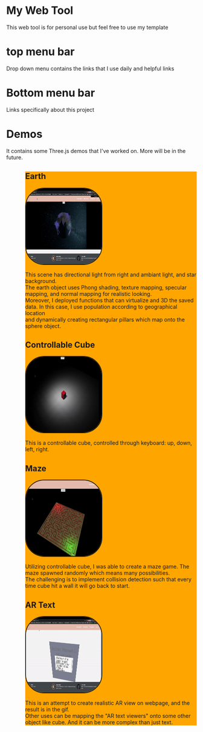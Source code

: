 <h1>My Web Tool</h1>
This web tool is for personal use but feel free to use my template
<h1>top menu bar</h1>
Drop down menu contains the links that I use daily and helpful links
<h1>Bottom menu bar</h1>
Links specifically about this project

<h1>Demos</h1>
It contains some Three.js demos that I've worked on. More will be in the future.
<div style="margin-left: 50px;
                background-color: orange;">
       <h2>Earth</h2>
              <img   style = "height:200px; width: 200px;border: solid 2px; border-radius: 50px;" 
              src="earthGif.gif" />
              <p>
              This scene has directional light from right and ambiant light, and star background.<br>
              The earth object uses Phong shading, texture mapping, specular mapping, and normal mapping for realistic looking.<br>
              Moreover, I deployed functions that can virtualize and 3D the saved data. In this case, I use population according to geographical location <br>
              and dynamically creating rectangular pillars which map onto the sphere object.
              </p>
       <h2>Controllable Cube</h2>
              <img   style = "height:200px; width: 200px;border: solid 2px; border-radius: 50px;" 
              src="controllableCube.gif" />
              <p>
              This is a controllable cube, controlled through keyboard: up, down, left, right.
              </p>
       <h2>Maze</h2>
              <img   style = "height:200px; width: 200px;border: solid 2px; border-radius: 50px;" 
              src="maze.gif" />
              <p>
              Utilizing controllable cube, I was able to create a maze game. The maze spawned randomly which means many possibilities.<br>
              The challenging is to implement collision detection such that every time cube hit a wall it will go back to start.
              </p>
       <h2>AR Text</h2>
              <img   style = "height:200px; width: 200px;border: solid 2px; border-radius: 50px;" 
              src="artext.gif" />
              <p>
              This is an attempt to create realistic AR view on webpage, and the result is in the gif. <br>
              Other uses can be mapping the "AR text viewers" onto some other object like cube. And it can be more complex than just text.
              </p>
</div>
